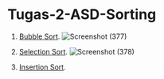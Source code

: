 # Tugas-2-ASD-Sorting

1. <a href="https://github.com/rani-angellica/Tugas-2-ASD-Sorting/blob/main/Bubble%20Sort">Bubble Sort</a>.
![Screenshot (377)](https://user-images.githubusercontent.com/99708605/156006606-d11922c5-780b-4f74-95fd-5a725667e2ce.png)

2. <a href="https://github.com/rani-angellica/Tugas-2-ASD-Sorting/blob/main/Insertion%20Sort">Selection Sort</a>.
![Screenshot (378)](https://user-images.githubusercontent.com/99708605/156008570-19ed68d4-4736-487e-be19-7a75e4ba0375.png)

3. <a href="https://github.com/rani-angellica/Tugas-2-ASD-Sorting/blob/main/Selection%20Sort">Insertion Sort</a>.


